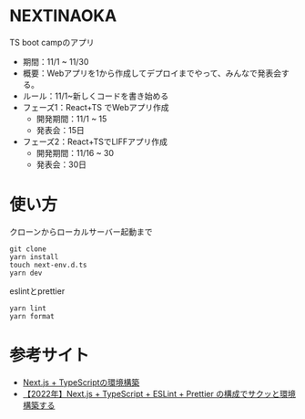 # NEXTINAOKA
TS boot campのアプリ  
- 期間：11/1 ~ 11/30  
- 概要：Webアプリを1から作成してデプロイまでやって、みんなで発表会する。  
- ルール：11/1~新しくコードを書き始める  
- フェーズ1：React+TS でWebアプリ作成
    - 開発期間：11/1 ~ 15
    - 発表会：15日
- フェーズ2：React+TSでLIFFアプリ作成
    - 開発期間：11/16 ~ 30
    - 発表会：30日

# 使い方
クローンからローカルサーバー起動まで
```
git clone 
yarn install
touch next-env.d.ts
yarn dev
```
eslintとprettier
```
yarn lint
yarn format
```

# 参考サイト
- [Next.js + TypeScriptの環境構築](https://qiita.com/itachi/items/05fbe67c7168703a34e7)
- [【2022年】Next.js + TypeScript + ESLint + Prettier の構成でサクッと環境構築する
](https://zenn.dev/hungry_goat/articles/b7ea123eeaaa44)